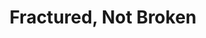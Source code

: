 ---
pid: ch948
title: Fractured, Not Broken
location_transcription: Germantown
coordinates: 
zipcode: '19138'
gen_neighborhood: Northwest Philadelphia
neighborhood: West Oak Lane
outside_phl: 
age: '24'
age_range: 20-29
instagram: 
image_file_name: ch_948.jpg
proposal_transcription: 
topic: Unity
topic_summary: 0, 0
type: Other No Form
keywords_other: liberty bell
credit: Leon Jones
image_labels: 
twitter: 
facebook: 
permalink: "/monuments/ch948/"
layout: item-page
---